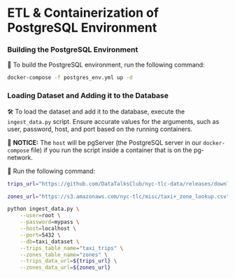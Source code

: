 # ETL & Containerization of PostgreSQL Environment
### Building the PostgreSQL Environment
🚀 To build the PostgreSQL environment, run the following command:

```bash
docker-compose -f postgres_env.yml up -d
```

### Loading Dataset and Adding it to the Database

🛠️ To load the dataset and add it to the database, execute the `ingest_data.py` script. Ensure accurate values for the arguments, such as user, password, host, and port based on the running containers.

📝 **NOTICE:** The `host` will be pgServer (the PostgreSQL server in our `docker-compose` file) if you run the script inside a container that is on the pg-network.

🚀 Run the following command:

```bash
trips_url="https://github.com/DataTalksClub/nyc-tlc-data/releases/download/green/green_tripdata_2019-09.csv.gz"

zones_url="https://s3.amazonaws.com/nyc-tlc/misc/taxi+_zone_lookup.csv"

python ingest_data.py \
    --user=root \
    --password=mypass \
    --host=localhost \
    --port=5432 \
    --db=taxi_dataset \
    --trips_table_name="taxi_trips" \
    --zones_table_name="zones" \
    --trips_data_url=${trips_url} \
    --zones_data_url=${zones_url}
```

